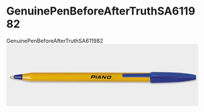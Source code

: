 # GenuinePenBeforeAfterTruthSA611982
GenuinePenBeforeAfterTruthSA611982
![VFP](https://github.com/zakinder/GenuinePenBeforeAfterTruthSA611982/blob/main/BEFOREAFTERPEN.jpg "VFP Top Module")
